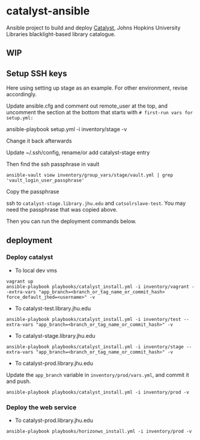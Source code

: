 # catalyst-ansible

Ansible project to build and deploy [Catalyst](https://github.com/jhu-sheridan-libraries/blacklight-rails), Johns Hopkins University Libraries blacklight-based library catalogue.

## WIP

## Setup SSH keys

Here using setting up stage as an example. For other environment, revise accordingly.

Update ansible.cfg and comment out remote_user at the top, and uncomment the
section at the bottom that starts with `# first-run vars for setup.yml:`

ansible-playbook setup.yml -i inventory/stage -v

Change it back afterwards

Update ~/.ssh/config, rename/or add catalyst-stage entry

Then find the ssh passphrase in vault

```
ansible-vault view inventory/group_vars/stage/vault.yml | grep 'vault_login_user_passphrase'
```

Copy the passphrase

ssh to `catalyst-stage.library.jhu.edu` and `catsolrslave-test`. You may need the passphrase that was copied above.

Then you can run the deployment commands below.

## deployment

### Deploy catalyst

* To local dev vms
```
vagrant up
ansible-playbook playbooks/catalyst_install.yml -i inventory/vagrant --extra-vars "app_branch=<branch_or_tag_name_or_commit_hash> force_default_jhed=<username>" -v
```
* To catalyst-test.library.jhu.edu
```
ansible-playbook playbooks/catalyst_install.yml -i inventory/test --extra-vars "app_branch=<branch_or_tag_name_or_commit_hash>" -v
```
* To catalyst-stage.library.jhu.edu
```
ansible-playbook playbooks/catalyst_install.yml -i inventory/stage --extra-vars "app_branch=<branch_or_tag_name_or_commit_hash>" -v
```
* To catalyst-prod.library.jhu.edu

Update the `app_branch` variable in `inventory/prod/vars.yml`, and commit it and push.

```
ansible-playbook playbooks/catalyst_install.yml -i inventory/prod -v
```

### Deploy the web service 

* To catalyst-prod.library.jhu.edu

```
ansible-playbook playbooks/horizonws_install.yml -i inventory/prod -v
```
